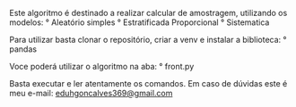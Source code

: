 Este algoritmo é destinado a realizar calcular de amostragem, utilizando os modelos:
° Aleatório simples
° Estratificada Proporcional 
° Sistematica

Para utilizar basta clonar o repositório, criar a venv e instalar a biblioteca: 
° pandas

Voce poderá utilizar o algoritmo na aba:
° front.py

Basta executar e ler atentamente os comandos.
Em caso de dúvidas este é meu e-mail: eduhgoncalves369@gmail.com
